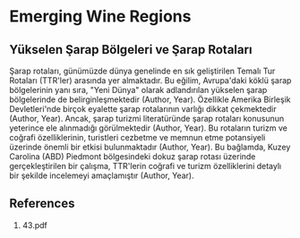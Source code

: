 # Emerging Wine Regions

## Yükselen Şarap Bölgeleri ve Şarap Rotaları

Şarap rotaları, günümüzde dünya genelinde en sık geliştirilen Temalı Tur Rotaları (TTR'ler) arasında yer almaktadır. Bu eğilim, Avrupa'daki köklü şarap bölgelerinin yanı sıra, "Yeni Dünya" olarak adlandırılan yükselen şarap bölgelerinde de belirginleşmektedir (Author, Year). Özellikle Amerika Birleşik Devletleri'nde birçok eyalette şarap rotalarının varlığı dikkat çekmektedir (Author, Year). Ancak, şarap turizmi literatüründe şarap rotaları konusunun yeterince ele alınmadığı görülmektedir (Author, Year). Bu rotaların turizm ve coğrafi özelliklerinin, turistleri cezbetme ve memnun etme potansiyeli üzerinde önemli bir etkisi bulunmaktadır (Author, Year). Bu bağlamda, Kuzey Carolina (ABD) Piedmont bölgesindeki dokuz şarap rotası üzerinde gerçekleştirilen bir çalışma, TTR'lerin coğrafi ve turizm özelliklerini detaylı bir şekilde incelemeyi amaçlamıştır (Author, Year).


## References

1. 43.pdf
